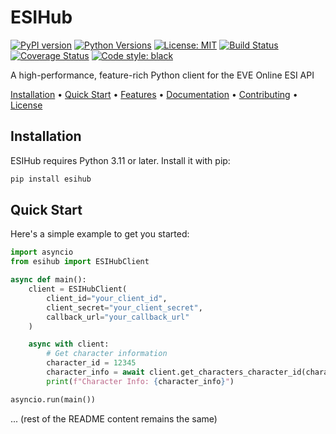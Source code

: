 # ESIHub

[![PyPI version](https://badge.fury.io/py/esihub.svg)](https://badge.fury.io/py/esihub)
[![Python Versions](https://img.shields.io/pypi/pyversions/esihub.svg)](https://pypi.org/project/esihub/)
[![License: MIT](https://img.shields.io/badge/License-MIT-yellow.svg)](https://opensource.org/licenses/MIT)
[![Build Status](https://travis-ci.org/yourusername/esihub.svg?branch=main)](https://travis-ci.org/yourusername/esihub)
[![Coverage Status](https://coveralls.io/repos/github/yourusername/esihub/badge.svg?branch=main)](https://coveralls.io/github/yourusername/esihub?branch=main)
[![Code style: black](https://img.shields.io/badge/code%20style-black-000000.svg)](https://github.com/psf/black)

A high-performance, feature-rich Python client for the EVE Online ESI API

[Installation](#installation) •
[Quick Start](#quick-start) •
[Features](#features) •
[Documentation](#documentation) •
[Contributing](#contributing) •
[License](#license)

## Installation

ESIHub requires Python 3.11 or later. Install it with pip:

```bash
pip install esihub
```

## Quick Start

Here's a simple example to get you started:

```python
import asyncio
from esihub import ESIHubClient

async def main():
    client = ESIHubClient(
        client_id="your_client_id",
        client_secret="your_client_secret",
        callback_url="your_callback_url"
    )

    async with client:
        # Get character information
        character_id = 12345
        character_info = await client.get_characters_character_id(character_id=character_id)
        print(f"Character Info: {character_info}")

asyncio.run(main())
```

... (rest of the README content remains the same)